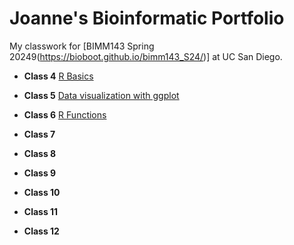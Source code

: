 # Joanne's Bioinformatic Portfolio
My classwork for [BIMM143 Spring 20249(https://bioboot.github.io/bimm143_S24/)] at UC San Diego.

- **Class 4** [R Basics](https://github.com/joeoe1114/bimm143_github/blob/main/class04/bimm-143-class-4.pdf)

- **Class 5** [Data visualization with ggplot](class05/class05.md)

- **Class 6** [R Functions](https://github.com/joeoe1114/bimm143_github/blob/main/class06/class06.pdf)

- **Class 7** []()

- **Class 8** []()

- **Class 9**

- **Class 10**

- **Class 11**

- **Class 12** 
